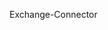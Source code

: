 <Token xmlns:xlink="http://www.w3.org/1999/xlink">Exchange-Connector</Token>

<!--HONumber=May16_HO1-->



